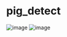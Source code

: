 # pig_detect


![image](https://github.com/user-attachments/assets/d5d75a53-b859-4fc5-a46a-ad812c7d85b4)
![image](https://github.com/user-attachments/assets/af77a5c8-d5f5-4c5a-99bb-7553ef0fd705)
